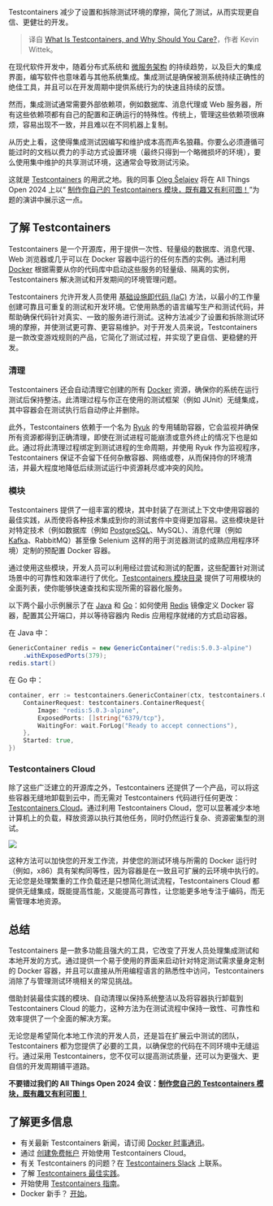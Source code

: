 
<!--
title: 什么是Testcontainers，为什么你应该关心？
cover: https://cdn.thenewstack.io/media/2024/09/d2ea2f8b-what-are-testcontainers.jpg
-->

Testcontainers 减少了设置和拆除测试环境的摩擦，简化了测试，从而实现更自信、更健壮的开发。

> 译自 [What Is Testcontainers, and Why Should You Care?](https://thenewstack.io/what-is-testcontainers-and-why-should-you-care/)，作者 Kevin Wittek。

在现代软件开发中，随着分布式系统和 [微服务架构](https://thenewstack.io/microservices/) 的持续趋势，以及巨大的集成界面，编写软件也意味着与其他系统集成。集成测试是确保被测系统持续正确性的绝佳工具，并且可以在开发周期中提供系统行为的快速且持续的反馈。

然而，集成测试通常需要外部依赖项，例如数据库、消息代理或 Web 服务器，所有这些依赖项都有自己的配置和正确运行的特殊性。传统上，管理这些依赖项很麻烦，容易出现不一致，并且难以在不同机器上复制。

从历史上看，这使得集成测试因编写和维护成本高而声名狼藉。你要么必须遵循可能过时的文档以费力的手动方式设置环境（最终只得到一个略微损坏的环境），要么使用集中维护的共享测试环境，这通常会导致测试污染。

这就是 [Testcontainers](https://testcontainers.com/) 的用武之地。我的同事 [Oleg Šelajev](https://2024.allthingsopen.org/speakers/oleg-selajev) 将在 All Things Open 2024 上以“ [制作你自己的 Testcontainers 模块，既有趣又有利可图！](https://2024.allthingsopen.org/sessions/making-your-own-testcontainers-module-for-fun-and-profit)”为题的演讲中展示这一点。

## 了解 Testcontainers

Testcontainers 是一个开源库，用于提供一次性、轻量级的数据库、消息代理、Web 浏览器或几乎可以在 Docker 容器中运行的任何东西的实例。通过利用 [Docker](https://www.docker.com/?utm_content=inline+mention) 根据需要从你的代码库中启动这些服务的轻量级、隔离的实例，Testcontainers 解决测试和开发期间的环境管理问题。

Testcontainers 允许开发人员使用 [基础设施即代码 (IaC)](https://thenewstack.io/infrastructure-as-code/) 方法，以最小的工作量创建可靠且可重复的测试和开发环境。它使用熟悉的语言编写生产和测试代码，并帮助确保代码针对真实、一致的服务进行测试。这种方法减少了设置和拆除测试环境的摩擦，并使测试更可靠、更容易维护。对于开发人员来说，Testcontainers 是一款改变游戏规则的产品，它简化了测试过程，并实现了更自信、更稳健的开发。

### 清理

Testcontainers 还会自动清理它创建的所有 [Docker](https://roadmap.sh/docker) 资源，确保你的系统在运行测试后保持整洁。此清理过程与你正在使用的测试框架（例如 JUnit）无缝集成，其中容器会在测试执行后自动停止并删除。

此外，Testcontainers 依赖于一个名为 [Ryuk](https://hub.docker.com/r/testcontainers/ryuk) 的专用辅助容器，它会监视并确保所有资源都得到正确清理，即使在测试进程可能崩溃或意外终止的情况下也是如此。通过将此清理过程绑定到测试进程的生命周期，并使用 Ryuk 作为监视程序，Testcontainers 保证不会留下任何杂散容器、网络或卷，从而保持你的环境清洁，并最大程度地降低后续测试运行中资源耗尽或冲突的风险。

### 模块

Testcontainers 提供了一组丰富的模块，其中封装了在测试上下文中使用容器的最佳实践，从而使将各种技术集成到你的测试套件中变得更加容易。这些模块是针对特定技术（例如数据库（例如 [PostgreSQL](https://roadmap.sh/postgresql-dba)、MySQL）、消息代理（例如 [Kafka](https://thenewstack.io/top-10-tools-for-kafka-engineers/)、RabbitMQ）甚至像 Selenium 这样的用于浏览器测试的成熟应用程序环境）定制的预配置 Docker 容器。

通过使用这些模块，开发人员可以利用经过尝试和测试的配置，这些配置针对测试场景中的可靠性和效率进行了优化。[Testcontainers 模块目录](https://testcontainers.com/modules/) 提供了可用模块的全面列表，使你能够快速查找和实现所需的容器化服务。

以下两个最小示例展示了在
[Java](https://thenewstack.io/java/) 和 [Go](https://thenewstack.io/go/)：如何使用 [Redis](https://redis.com/?utm_content=inline+mention) 镜像定义 Docker 容器，配置其公开端口，并以等待容器内 Redis 应用程序就绪的方式启动容器。

在 Java 中：

```java
GenericContainer redis = new GenericContainer("redis:5.0.3-alpine")
    .withExposedPorts(379);
redis.start()
```

在 Go 中：

```go
container, err := testcontainers.GenericContainer(ctx, testcontainers.GenericContainerRequest{
    ContainerRequest: testcontainers.ContainerRequest{
        Image: "redis:5.0.3-alpine",
        ExposedPorts: []string{"6379/tcp"},
        WaitingFor: wait.ForLog("Ready to accept connections"),
    },
    Started: true,
})
```

### Testcontainers Cloud

除了这些广泛建立的开源库之外，Testcontainers 还提供了一个产品，可以将这些容器无缝地卸载到云中，而无需对 Testcontainers 代码进行任何更改：[Testcontainers Cloud](https://testcontainers.com/cloud/)。通过利用 Testcontainers Cloud，您可以显著减少本地计算机上的负载，释放资源以执行其他任务，同时仍然运行复杂、资源密集型的测试。

![](https://cdn.thenewstack.io/media/2024/09/9f7cf806-ato-testcontainers_f1-1024x576.png)

这种方法可以加快您的开发工作流，并使您的测试环境与所需的 Docker 运行时（例如，x86）具有架构同等性，因为容器是在一致且可扩展的云环境中执行的。无论您是处理繁重的工作负载还是只想简化测试流程，Testcontainers Cloud 都提供无缝集成，既能提高性能，又能提高可靠性，让您能更多地专注于编码，而无需管理本地资源。

## 总结

Testcontainers 是一款多功能且强大的工具，它改变了开发人员处理集成测试和本地开发的方式。通过提供一个易于使用的界面来启动针对特定测试需求量身定制的 Docker 容器，并且可以直接从所用编程语言的熟悉性中访问，Testcontainers 消除了与管理测试环境相关的常见挑战。

借助封装最佳实践的模块、自动清理以保持系统整洁以及将容器执行卸载到 Testcontainers Cloud 的能力，这种方法为在测试流程中保持一致性、可靠性和效率提供了一个全面的解决方案。

无论您是希望简化本地工作流的开发人员，还是旨在扩展云中测试的团队，Testcontainers 都为您提供了必要的工具，以确保您的代码在不同环境中无缝运行。通过采用 Testcontainers，您不仅可以提高测试质量，还可以为更强大、更自信的开发周期铺平道路。

**不要错过我们的 All Things Open 2024 会议：[制作您自己的 Testcontainers 模块，既有趣又有利可图！](https://2024.allthingsopen.org/sessions/making-your-own-testcontainers-module-for-fun-and-profit)**

## 了解更多信息

- 有关最新 Testcontainers 新闻，请订阅 [Docker 时事通讯](https://www.docker.com/newsletter-subscription/)。
- 通过 [创建免费帐户](https://testcontainers.com/cloud) 开始使用 Testcontainers Cloud。
- 有关 Testcontainers 的问题？在 [Testcontainers Slack](https://testcontainers.slack.com/) 上联系。
- 了解 [Testcontainers 最佳实践](https://www.docker.com/blog/testcontainers-best-practices/)。
- 开始使用 [Testcontainers 指南](https://testcontainers.com/getting-started/)。
- Docker 新手？  [开始](https://docs.docker.com/desktop/)。
